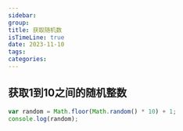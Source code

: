 ```yaml
---
sidebar:
group:
title: 获取随机数
isTimeLine: true
date: 2023-11-10
tags:
categories:
---
```


## 获取1到10之间的随机整数


```js
var random = Math.floor(Math.random() * 10) + 1;  
console.log(random);
```

















